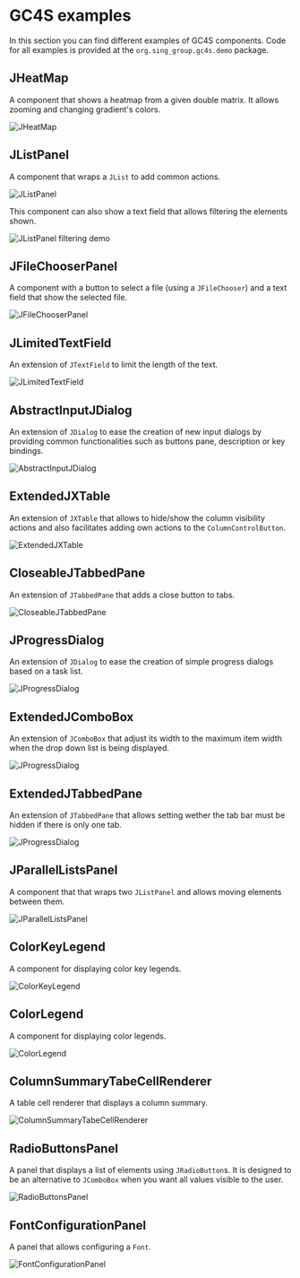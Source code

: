 GC4S examples
=============

In this section you can find different examples of GC4S components. Code for all examples is provided at the `org.sing_group.gc4s.demo` package.

JHeatMap
--------
A component that shows a heatmap from a given double matrix. It allows zooming and changing gradient's colors.

![JHeatMap](screenshots/JHeatMap.gif)

JListPanel
----------
A component that wraps a `JList` to add common actions.

![JListPanel](screenshots/JListPanel.png)

This component can also show a text field that allows filtering the elements shown.

![JListPanel filtering demo](screenshots/JListPanel-FilterDemo.gif)

JFileChooserPanel
-----------------
A component with a button to select a file (using a `JFileChooser`) and a text field that show the selected file.

![JFileChooserPanel](screenshots/JFileChooserPanel.png)

JLimitedTextField
-----------------
An extension of `JTextField` to limit the length of the text.

![JLimitedTextField](screenshots/JLimitedTextField.png)

AbstractInputJDialog
--------------------
An extension of `JDialog` to ease the creation of new input dialogs by providing common functionalities such as buttons pane, description or key bindings.

![AbstractInputJDialog](screenshots/AbstractInputJDialog.png)

ExtendedJXTable
---------------
An extension of `JXTable` that allows to hide/show the column visibility actions and also facilitates adding own actions to the `ColumnControlButton`.

![ExtendedJXTable](screenshots/ExtendedJXTable.png)

CloseableJTabbedPane
--------------------
An extension of `JTabbedPane` that adds a close button to tabs.

![CloseableJTabbedPane](screenshots/CloseableJTabbedPane.gif)

JProgressDialog
---------------
An extension of `JDialog` to ease the creation of simple progress dialogs based on a task list.

![JProgressDialog](screenshots/JProgressDialog.gif)

ExtendedJComboBox
-----------------
An extension of `JComboBox` that adjust its width to the maximum item width when the drop down list is being displayed.

![JProgressDialog](screenshots/ExtendedJComboBox.png)

ExtendedJTabbedPane
-----------------------
An extension of `JTabbedPane` that allows setting wether the tab bar must be hidden if there is only one tab.

![JProgressDialog](screenshots/ExtendedJTabbedPaneDemo.gif)

JParallelListsPanel
-------------------
A component that that wraps two `JListPanel` and allows moving elements between them.

![JParallelListsPanel](screenshots/JParallelLists.gif)

ColorKeyLegend
--------------
A component for displaying color key legends.

![ColorKeyLegend](screenshots/ColorKeyLegend.png)

ColorLegend
-----------
A component for displaying color legends.

![ColorLegend](screenshots/ColorLegend.png)

ColumnSummaryTabeCellRenderer
-----------------------------
A table cell renderer that displays a column summary.

![ColumnSummaryTabeCellRenderer](screenshots/ColumnSummaryTabeCellRenderer.png)

RadioButtonsPanel
-----------------
A panel that displays a list of elements using `JRadioButton`s. It is designed to be an alternative to `JComboBox` when you want all values visible to the user.

![RadioButtonsPanel](screenshots/RadioButtonsPanelDemo.png)

FontConfigurationPanel
-----------------
A panel that allows configuring a `Font`.

![FontConfigurationPanel](screenshots/FontConfigurationPanel.png)